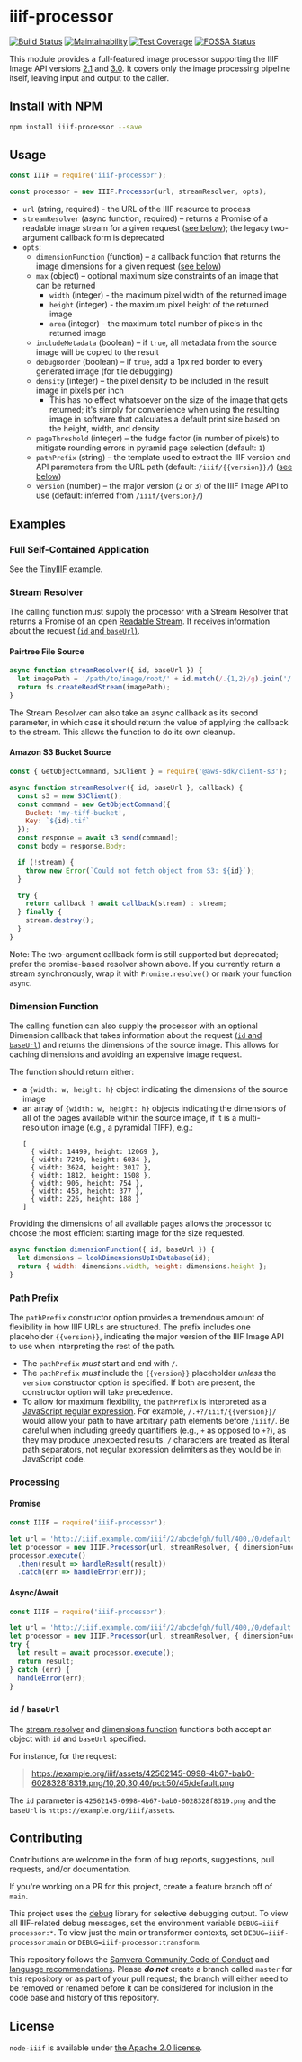 # iiif-processor

[![Build Status](https://circleci.com/gh/samvera/node-iiif.svg?style=svg)](https://circleci.com/gh/samvera/node-iiif)
[![Maintainability](https://api.codeclimate.com/v1/badges/b5da41e405f8c020c273/maintainability)](https://codeclimate.com/github/samvera/node-iiif/maintainability)
[![Test Coverage](https://coveralls.io/repos/github/samvera/node-iiif/badge.svg)](https://coveralls.io/github/samvera/node-iiif)
[![FOSSA Status](https://app.fossa.com/api/projects/git%2Bgithub.com%2Fsamvera%2Fnode-iiif.svg?type=shield&issueType=license)](https://app.fossa.com/projects/git%2Bgithub.com%2Fsamvera%2Fnode-iiif?ref=badge_shield&issueType=license)

This module provides a full-featured image processor supporting the IIIF Image API versions [2.1](https://iiif.io/api/image/2.1/) and 
[3.0](https://iiif.io/api/image/3.0/). It covers only the image processing pipeline itself, leaving input and output to the caller.

## Install with NPM

```sh
npm install iiif-processor --save
```

## Usage

```javascript
const IIIF = require('iiif-processor');

const processor = new IIIF.Processor(url, streamResolver, opts);
```

* `url` (string, required) - the URL of the IIIF resource to process
* `streamResolver` (async function, required) – returns a Promise of a readable image stream for a given request ([see below](#stream-resolver)); the legacy two-argument callback form is deprecated
* `opts`:
  * `dimensionFunction` (function) – a callback function that returns the image dimensions for a given request ([see below](#dimension-function))
  * `max` (object) – optional maximum size constraints of an image that can be returned
    * `width` (integer) - the maximum pixel width of the returned image
    * `height` (integer) - the maximum pixel height of the returned image
    * `area` (integer) - the maximum total number of pixels in the returned image
  * `includeMetadata` (boolean) – if `true`, all metadata from the source image will be copied to the result
  * `debugBorder` (boolean) – if `true`, add a 1px red border to every generated image (for tile debugging)
  * `density` (integer) – the pixel density to be included in the result image in pixels per inch
    * This has no effect whatsoever on the size of the image that gets returned; it's simply for convenience when using
      the resulting image in software that calculates a default print size based on the height, width, and density
  * `pageThreshold` (integer) – the fudge factor (in number of pixels) to mitigate rounding errors in pyramid page selection (default: `1`)
  * `pathPrefix` (string) – the template used to extract the IIIF version and API parameters from the URL path (default: `/iiif/{{version}}/`) ([see below](#path-prefix))
  * `version` (number) – the major version (`2` or `3`) of the IIIF Image API to use (default: inferred from `/iiif/{version}/`)

## Examples

### Full Self-Contained Application

See the [TinyIIIF](./examples/tiny-iiif/README.md) example.

### Stream Resolver

The calling function must supply the processor with a Stream Resolver that returns a
Promise of an open [Readable Stream](https://nodejs.org/api/stream.html#stream_class_stream_readable).
It receives information about the request [(`id` and `baseUrl`)](#id--baseurl).

#### Pairtree File Source

```javascript
async function streamResolver({ id, baseUrl }) {
  let imagePath = '/path/to/image/root/' + id.match(/.{1,2}/g).join('/') + '/image.tif';
  return fs.createReadStream(imagePath);
}
```

The Stream Resolver can also take an async callback as its second parameter, in which
case it should return the value of applying the callback to the stream. This allows
the function to do its own cleanup.

#### Amazon S3 Bucket Source

```javascript
const { GetObjectCommand, S3Client } = require('@aws-sdk/client-s3');

async function streamResolver({ id, baseUrl }, callback) {
  const s3 = new S3Client();
  const command = new GetObjectCommand({
    Bucket: 'my-tiff-bucket',
    Key: `${id}.tif`
  });
  const response = await s3.send(command);
  const body = response.Body;

  if (!stream) {
    throw new Error(`Could not fetch object from S3: ${id}`);
  }

  try {
    return callback ? await callback(stream) : stream;
  } finally {
    stream.destroy();
  }
}
```

Note: The two-argument callback form is still supported but deprecated; prefer the
promise-based resolver shown above. If you currently return a stream synchronously,
wrap it with `Promise.resolve()` or mark your function `async`.

### Dimension Function

The calling function can also supply the processor with an optional Dimension callback that takes information about the request [(`id` and `baseUrl`)](#id--baseurl) and returns the dimensions of the source image. This allows for caching dimensions and avoiding an expensive image request.

The function should return either:

* a `{width: w, height: h}` object indicating the dimensions of the source image
* an array of `{width: w, height: h}` objects indicating the dimensions of all of the pages available within the source image, if it is a multi-resolution image (e.g., a pyramidal TIFF), e.g.:
  ```
  [
    { width: 14499, height: 12069 },
    { width: 7249, height: 6034 },
    { width: 3624, height: 3017 },
    { width: 1812, height: 1508 },
    { width: 906, height: 754 },
    { width: 453, height: 377 },
    { width: 226, height: 188 }
  ]
  ```

Providing the dimensions of all available pages allows the processor to choose the most efficient starting image for the size requested.

```javascript
async function dimensionFunction({ id, baseUrl }) {
  let dimensions = lookDimensionsUpInDatabase(id);
  return { width: dimensions.width, height: dimensions.height };
}
```

### Path Prefix

The `pathPrefix` constructor option provides a tremendous amount of flexibility in how IIIF URLs are structured. The prefix includes one placeholder `{{version}}`, indicating the major version of the IIIF Image API to use when interpreting the rest of the path.

* The `pathPrefix` _must_ start and end with `/`.
* The `pathPrefix` _must_ include the `{{version}}` placeholder _unless_ the `version` constructor option is specified. If both are present, the constructor option will take precedence.
* To allow for maximum flexibility, the `pathPrefix` is interpreted as a [JavaScript regular expression](https://www.w3schools.com/jsref/jsref_obj_regexp.asp). For example, `/.+?/iiif/{{version}}/` would allow your path to have arbitrary path elements before `/iiif/`. Be careful when including greedy quantifiers (e.g., `+` as opposed to `+?`), as they may produce unexpected results. `/` characters are treated as literal path separators, not regular expression delimiters as they would be in JavaScript code.

### Processing

#### Promise
```javascript
const IIIF = require('iiif-processor');

let url = 'http://iiif.example.com/iiif/2/abcdefgh/full/400,/0/default.jpg'
let processor = new IIIF.Processor(url, streamResolver, { dimensionFunction });
processor.execute()
  .then(result => handleResult(result))
  .catch(err => handleError(err));
```

#### Async/Await
```javascript
const IIIF = require('iiif-processor');

let url = 'http://iiif.example.com/iiif/2/abcdefgh/full/400,/0/default.jpg'
let processor = new IIIF.Processor(url, streamResolver, { dimensionFunction });
try {
  let result = await processor.execute();
  return result;
} catch (err) {
  handleError(err);
}
```

### `id` / `baseUrl`

The [stream resolver](#stream-resolver) and [dimensions function](#dimension-function) functions both accept an object with
`id` and `baseUrl` specified.

For instance, for the request:

> https://example.org/iiif/assets/42562145-0998-4b67-bab0-6028328f8319.png/10,20,30,40/pct:50/45/default.png

The `id` parameter is `42562145-0998-4b67-bab0-6028328f8319.png` and the `baseUrl` is `https://example.org/iiif/assets`.

## Contributing

Contributions are welcome in the form of bug reports, suggestions, pull requests, and/or documentation.

If you're working on a PR for this project, create a feature branch off of `main`.

This project uses the [debug](https://www.npmjs.com/package/debug) library for selective debugging output. To view all IIIF-related debug messages, set the environment variable `DEBUG=iiif-processor:*`. To view just the main or transformer contexts, set `DEBUG=iiif-processor:main` or `DEBUG=iiif-processor:transform`.

This repository follows the [Samvera Community Code of Conduct](https://samvera.atlassian.net/wiki/spaces/samvera/pages/405212316/Code+of+Conduct) and [language recommendations](https://github.com/samvera/maintenance/blob/main/templates/CONTRIBUTING.md#language).  Please ***do not*** create a branch called `master` for this repository or as part of your pull request; the branch will either need to be removed or renamed before it can be considered for inclusion in the code base and history of this repository.

## License

`node-iiif` is available under [the Apache 2.0 license](LICENSE).
